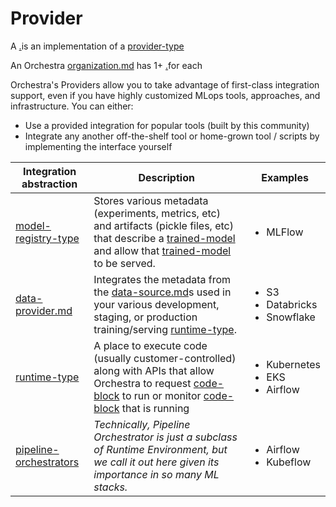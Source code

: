 # Provider

A [.](./ "mention")is an implementation of a [provider-type](../provider-type/ "mention")

An Orchestra [organization.md](../wip/organization.md "mention") has 1+ [.](./ "mention")for each&#x20;



Orchestra's Providers allow you to take advantage of first-class integration support, even if you have highly customized MLops tools, approaches, and infrastructure.  You can either:

* Use a provided integration for popular tools (built by this community)
* Integrate any another off-the-shelf tool or home-grown tool / scripts by implementing the interface yourself

| Integration abstraction                                                         | Description                                                                                                                                                                                                                          | Examples                                                  |
| ------------------------------------------------------------------------------- | ------------------------------------------------------------------------------------------------------------------------------------------------------------------------------------------------------------------------------------ | --------------------------------------------------------- |
| [model-registry-type](../provider-type/model-registry-type/ "mention")          | Stores various metadata (experiments, metrics, etc) and artifacts (pickle files, etc) that describe a [trained-model](../wip/trained-model/ "mention") and allow that [trained-model](../wip/trained-model/ "mention") to be served. | <ul><li>MLFlow</li></ul>                                  |
| [data-provider.md](data-provider.md "mention")                                  | Integrates the metadata from the [data-source.md](../storage-location/data-source.md "mention")s used in your various development, staging, or production training/serving [runtime-type](../wip/runtime-type/ "mention").           | <ul><li>S3</li><li>Databricks</li><li>Snowflake</li></ul> |
| [runtime-type](../wip/runtime-type/ "mention")                                  | A place to execute code (usually customer-controlled) along with APIs that allow Orchestra to request [code-block](../wip/code-block/ "mention") to run or monitor [code-block](../wip/code-block/ "mention") that is running        | <ul><li>Kubernetes</li><li>EKS</li><li>Airflow</li></ul>  |
| [pipeline-orchestrators](../wip/runtime-type/pipeline-orchestrators/ "mention") | _Technically, Pipeline Orchestrator is just a subclass of Runtime Environment, but we call it out here given its importance in so many ML stacks._                                                                                   | <ul><li>Airflow</li><li>Kubeflow</li></ul>                |
